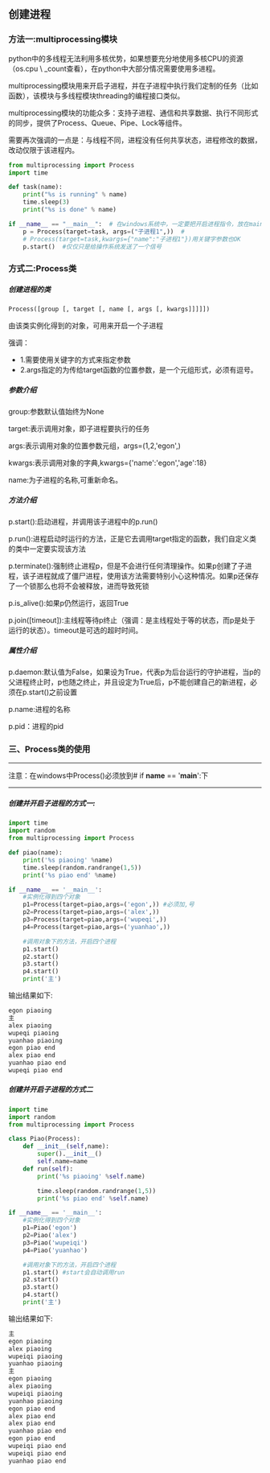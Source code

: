## 创建进程

### 方法一:multiprocessing模块

python中的多线程无法利用多核优势，如果想要充分地使用多核CPU的资源（os.cpu \ \_count查看），在python中大部分情况需要使用多进程。

multiprocessing模块用来开启子进程，并在子进程中执行我们定制的任务（比如函数），该模块与多线程模块threading的编程接口类似。

multiprocessing模块的功能众多：支持子进程、通信和共享数据、执行不同形式的同步，提供了Process、Queue、Pipe、Lock等组件。

需要再次强调的一点是：与线程不同，进程没有任何共享状态，进程修改的数据，改动仅限于该进程内。

```python
from multiprocessing import Process
import time

def task(name):
    print("%s is running" % name)
    time.sleep(3)
    print("%s is done" % name)

if __name__ == "__main__":  # 在windows系统中，一定要把开启进程指令，放在main下面
    p = Process(target=task, args=("子进程1",))  #
    # Process(target=task,kwargs={"name":"子进程1"})用关键字参数也OK
    p.start()  #仅仅只是给操作系统发送了一个信号
```


### 方式二:Process类

##### 创建进程的类

```python
Process([group [, target [, name [, args [, kwargs]]]]])
```
由该类实例化得到的对象，可用来开启一个子进程

强调：
* 1.需要使用关键字的方式来指定参数
* 2.args指定的为传给target函数的位置参数，是一个元组形式，必须有逗号。

##### 参数介绍

group:参数默认值始终为None

target:表示调用对象，即子进程要执行的任务

args:表示调用对象的位置参数元组，args=(1,2,'egon',)

kwargs:表示调用对象的字典,kwargs={'name':'egon','age':18}

name:为子进程的名称,可重新命名。



##### 方法介绍

p.start():启动进程，并调用该子进程中的p.run()

p.run():进程启动时运行的方法，正是它去调用target指定的函数，我们自定义类的类中一定要实现该方法  

p.terminate():强制终止进程p，但是不会进行任何清理操作。如果p创建了子进程，该子进程就成了僵尸进程，使用该方法需要特别小心这种情况。如果p还保存了一个锁那么也将不会被释放，进而导致死锁

p.is_alive():如果p仍然运行，返回True

p.join([timeout]):主线程等待p终止（强调：是主线程处于等的状态，而p是处于运行的状态）。timeout是可选的超时时间。


##### 属性介绍

p.daemon:默认值为False，如果设为True，代表p为后台运行的守护进程，当p的父进程终止时，p也随之终止，并且设定为True后，p不能创建自己的新进程，必须在p.start()之前设置

p.name:进程的名称

p.pid：进程的pid


### 三、Process类的使用

---

注意：在windows中Process()必须放到# if __name__ == '__main__':下

---

##### 创建并开启子进程的方式一:

```python
import time
import random
from multiprocessing import Process

def piao(name):
    print('%s piaoing' %name)
    time.sleep(random.randrange(1,5))
    print('%s piao end' %name)

if __name__ == '__main__':
    #实例化得到四个对象
    p1=Process(target=piao,args=('egon',)) #必须加,号
    p2=Process(target=piao,args=('alex',))
    p3=Process(target=piao,args=('wupeqi',))
    p4=Process(target=piao,args=('yuanhao',))

    #调用对象下的方法，开启四个进程
    p1.start()
    p2.start()
    p3.start()
    p4.start()
    print('主')
```

输出结果如下:

```python
egon piaoing
主
alex piaoing
wupeqi piaoing
yuanhao piaoing
egon piao end
alex piao end
yuanhao piao end
wupeqi piao end
```

##### 创建并开启子进程的方式二

```python
import time
import random
from multiprocessing import Process

class Piao(Process):
    def __init__(self,name):
        super().__init__()
        self.name=name
    def run(self):
        print('%s piaoing' %self.name)

        time.sleep(random.randrange(1,5))
        print('%s piao end' %self.name)

if __name__ == '__main__':
    #实例化得到四个对象
    p1=Piao('egon')
    p2=Piao('alex')
    p3=Piao('wupeiqi')
    p4=Piao('yuanhao')

    #调用对象下的方法，开启四个进程
    p1.start() #start会自动调用run
    p2.start()
    p3.start()
    p4.start()
    print('主')
```

输出结果如下:

```python
主
egon piaoing
alex piaoing
wupeiqi piaoing
yuanhao piaoing
主
egon piaoing
alex piaoing
wupeiqi piaoing
yuanhao piaoing
egon piao end
alex piao end
alex piao end
yuanhao piao end
egon piao end
wupeiqi piao end
wupeiqi piao end
yuanhao piao end
```
